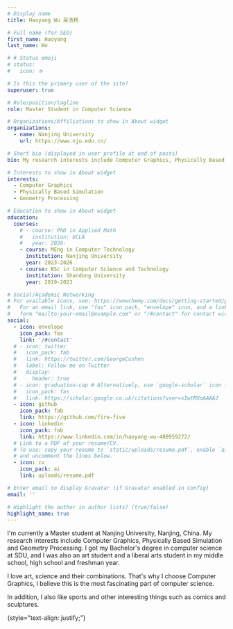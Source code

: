 ```yaml
---
# Display name
title: Haoyang Wu 吴浩杨

# Full name (for SEO)
first_name: Haoyang
last_name: Wu

# # Status emoji
# status:
#   icon: ☕️

# Is this the primary user of the site?
superuser: true

# Role/position/tagline
role: Master Student in Computer Science

# Organizations/Affiliations to show in About widget
organizations:
  - name: Nanjing University
    url: https://www.nju.edu.cn/

# Short bio (displayed in user profile at end of posts)
bio: My research interests include Computer Graphics, Physically Based Simulation and Geometry Processing.

# Interests to show in About widget
interests:
  - Computer Graphics
  - Physically Based Simulation
  - Geometry Processing

# Education to show in About widget
education:
  courses:
    # - course: PhD in Applied Math
    #   institution: UCLA
    #   year: 2026-
    - course: MEng in Computer Technology
      institution: Nanjing University
      year: 2023-2026
    - course: BSc in Computer Science and Technology
      institution: Shandong University
      year: 2019-2023

# Social/Academic Networking
# For available icons, see: https://wowchemy.com/docs/getting-started/page-builder/#icons
#   For an email link, use "fas" icon pack, "envelope" icon, and a link in the
#   form "mailto:your-email@example.com" or "/#contact" for contact widget.
social:
  - icon: envelope
    icon_pack: fas
    link: '/#contact'
  # - icon: twitter
  #   icon_pack: fab
  #   link: https://twitter.com/GeorgeCushen
  #   label: Follow me on Twitter
  #   display:
  #     header: true
  # - icon: graduation-cap # Alternatively, use `google-scholar` icon from `ai` icon pack
  #   icon_pack: fas
  #   link: https://scholar.google.co.uk/citations?user=sIwtMXoAAAAJ
  - icon: github
    icon_pack: fab
    link: https://github.com/fire-five
  - icon: linkedin
    icon_pack: fab
    link: https://www.linkedin.com/in/haoyang-wu-400959272/
  # Link to a PDF of your resume/CV.
  # To use: copy your resume to `static/uploads/resume.pdf`, enable `ai` icons in `params.yaml`,
  # and uncomment the lines below.
  - icon: cv
    icon_pack: ai
    link: uploads/resume.pdf

# Enter email to display Gravatar (if Gravatar enabled in Config)
email: ''

# Highlight the author in author lists? (true/false)
highlight_name: true
---
```



I'm currently a Master student at Nanjing University, Nanjing, China. My research interests include Computer Graphics, Physically Based Simulation and Geometry Processing. I got my Bachelor's degree in computer science at SDU, and I was also an art student and a liberal arts student in my middle school, high school and freshman year.

I love art, science and their combinations. That's why I choose Computer Graphics, I believe this is the most fascinating part of computer science. 

In addition, I also like sports and other interesting things such as comics and sculptures.

{style="text-align: justify;"}
